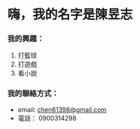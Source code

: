 # **嗨，我的名字是陳昱志**
### 我的興趣：
1. 打籃球
2. 打遊戲
3. 看小說
### 我的聯絡方式：
- email: chen61398@gmail.com
- 電話： 0900314298
